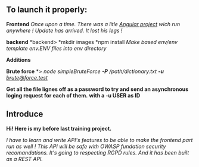 ## To launch it properly:

__Frontend__
*Once upon a time. There was a litle [Angular project](https://github.com/OpenClassrooms-Student-Center/dwj-projet6.git) wich run anywhere !
Update has arrived. It lost his legs !*

__backend__
*backend>
		*mkdir images
		*npm install
*Make based env/env template env.ENV files into env directory*

__Additions__

**Brute force**
*>
	*node simpleBruteForce **-P** /path/dictionary.txt **-u** brute@force.test*

**Get all the file lignes off as a password to try and send an asynchronous loging request for each of them.**
**with a -u USER as ID**
	

## Introduce

__Hi! Here is my before last training project.__

*I have to learn and write API's features to be able to make the frontend part run as well ! 
This API will be safe with OWASP fundation security recomandations.
It's going to respecting RGPD rules.
And it has been built as a REST API.*
